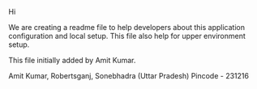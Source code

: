 Hi

We are creating a readme file to help developers about this application configuration and local setup. This file also help for upper environment setup.

This file initially added by Amit Kumar.

Amit Kumar, Robertsganj, Sonebhadra (Uttar Pradesh)
Pincode - 231216
